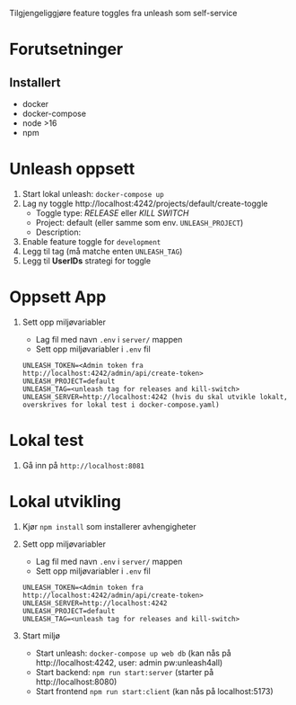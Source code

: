 Tilgjengeliggjøre feature toggles fra unleash som self-service

# Forutsetninger

## Installert

- docker
- docker-compose
- node >16
- npm

# Unleash oppsett
1. Start lokal unleash: `docker-compose up`
1. Lag ny toggle http://localhost:4242/projects/default/create-toggle
   - Toggle type: _RELEASE_ eller _KILL SWITCH_
   - Project: default (eller samme som env. `UNLEASH_PROJECT`)
   - Description: <Det som skal vises til brukeren>
1. Enable feature toggle for `development`
1. Legg til tag (må matche enten `UNLEASH_TAG`)
1. Legg til **UserIDs** strategi for toggle

# Oppsett App
1. Sett opp miljøvariabler

   - Lag fil med navn `.env` i `server/` mappen
   - Sett opp miljøvariabler i `.env` fil

   ```env
   UNLEASH_TOKEN=<Admin token fra http://localhost:4242/admin/api/create-token>
   UNLEASH_PROJECT=default
   UNLEASH_TAG=<unleash tag for releases and kill-switch>
   UNLEASH_SERVER=http://localhost:4242 (hvis du skal utvikle lokalt, overskrives for lokal test i docker-compose.yaml)
   ```
# Lokal test
1. Gå inn på `http://localhost:8081`

# Lokal utvikling

1. Kjør `npm install` som installerer avhengigheter
1. Sett opp miljøvariabler

   - Lag fil med navn `.env` i `server/` mappen
   - Sett opp miljøvariabler i `.env` fil

   ```env
   UNLEASH_TOKEN=<Admin token fra http://localhost:4242/admin/api/create-token>
   UNLEASH_SERVER=http://localhost:4242
   UNLEASH_PROJECT=default
   UNLEASH_TAG=<unleash tag for releases and kill-switch>
   ```

1. Start miljø

   - Start unleash: `docker-compose up web db` (kan nås på http://localhost:4242, user: admin pw:unleash4all)
   - Start backend: `npm run start:server` (starter på http://localhost:8080)
   - Start frontend `npm run start:client` (kan nås på localhost:5173)
